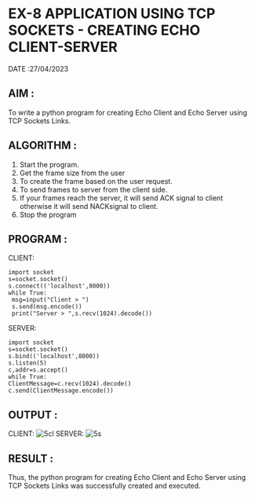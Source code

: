 # EX-8 APPLICATION USING TCP SOCKETS - CREATING ECHO CLIENT-SERVER

DATE :27/04/2023

## AIM :
To write a python program for creating Echo Client and Echo Server using TCP
Sockets Links.

## ALGORITHM :
1. Start the program.
2. Get the frame size from the user
3. To create the frame based on the user request.
4. To send frames to server from the client side.
5. If your frames reach the server, it will send ACK signal to client otherwise it will
send NACKsignal to client.
6. Stop the program

## PROGRAM :
CLIENT:
```
import socket
s=socket.socket()
s.connect(('localhost',8000))
while True:
 msg=input("Client > ")
 s.send(msg.encode())
 print("Server > ",s.recv(1024).decode())
 ```
 SERVER:
 ```
import socket
s=socket.socket()
s.bind(('localhost',8000))
s.listen(5)
c,addr=s.accept()
while True:
 ClientMessage=c.recv(1024).decode()
 c.send(ClientMessage.encode())
```

## OUTPUT :
CLIENT:
![5cl](https://github.com/Vanisha0609/EX-8/assets/119104009/055a2dbf-fb90-4fe2-beaa-256e255b88bb)
SERVER:
![5s](https://github.com/Vanisha0609/EX-8/assets/119104009/66674ebd-c1ae-4d36-88ca-64b4f2347278)

## RESULT :
Thus, the python program for creating Echo Client and Echo Server using TCP Sockets Links 
was successfully created and executed.
